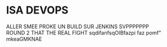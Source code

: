 # ISA DEVOPS
ALLER SMEE PROKE UN BUILD SUR JENKINS SVPPPPPPP <br>
ROUND 2 THAT THE REAL FIGHT
sqdifanfsqOIBfazpi
faz
pomf" 
mkeaGMKNAE
